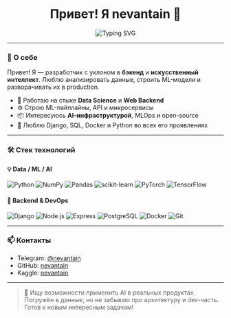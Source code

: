 <h1 align="center">Привет! Я nevantain 👋</h1>

<p align="center">
  <img src="https://readme-typing-svg.herokuapp.com?font=Fira+Code&pause=1000&color=F75C7E&center=true&vCenter=true&width=600&lines=Data+Scientist+%7C+AI+Engineer+%7C+Backend+Dev;Python%2C+ML%2C+FastAPI%2C+PostgreSQL%2C+Docker;Создаю+решения+на+пересечении+данных+и+бэкенда" alt="Typing SVG" />
</p>

---

### 🧠 О себе

Привет! Я — разработчик с уклоном в **бэкенд** и **искусственный интеллект**. Люблю анализировать данные, строить ML-модели и разворачивать их в production.

- 🧩 Работаю на стыке **Data Science** и **Web Backend**
- ⚙️ Строю ML-пайплайны, API и микросервисы
- 📦 Интересуюсь **AI-инфраструктурой**, MLOps и open-source
- 🚀 Люблю Django, SQL, Docker и Python во всех его проявлениях

---

### 🛠️ Стек технологий

#### 💡 Data / ML / AI

![Python](https://img.shields.io/badge/-Python-333?style=for-the-badge&logo=python)
![NumPy](https://img.shields.io/badge/-NumPy-333?style=for-the-badge&logo=numpy)
![Pandas](https://img.shields.io/badge/-Pandas-333?style=for-the-badge&logo=pandas)
![scikit-learn](https://img.shields.io/badge/-Scikit--Learn-333?style=for-the-badge&logo=scikit-learn)
![PyTorch](https://img.shields.io/badge/-PyTorch-333?style=for-the-badge&logo=pytorch)
![TensorFlow](https://img.shields.io/badge/-TensorFlow-333?style=for-the-badge&logo=tensorflow)

#### 🔧 Backend & DevOps

![Django](https://img.shields.io/badge/-FastAPI-333?style=for-the-badge&logo=django)
![Node.js](https://img.shields.io/badge/-Node.js-333?style=for-the-badge&logo=node.js)
![Express](https://img.shields.io/badge/-Express-333?style=for-the-badge&logo=express)
![PostgreSQL](https://img.shields.io/badge/-PostgreSQL-333?style=for-the-badge&logo=postgresql)
![Docker](https://img.shields.io/badge/-Docker-333?style=for-the-badge&logo=docker)
![Git](https://img.shields.io/badge/-Git-333?style=for-the-badge&logo=git)

---

### 📫 Контакты

- Telegram: [@nevantain](https://t.me/nevantain)
- GitHub: [nevantain](https://github.com/nevantain)
- Kaggle: [nevantain](https://www.kaggle.com/ivangrigorev727)

---

> 🤖 Ищу возможности применить AI в реальных продуктах. Погружён в данные, но не забываю про архитектуру и dev-часть. Готов к новым интересным задачам!
